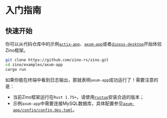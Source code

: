 # 入门指南

## 快速开始

你可以从代码仓库中的示例[`actix-app`]、[`axum-app`]或者[`dioxus-desktop`]开始体验Zino框架。

```bash
git clone https://github.com/zino-rs/zino.git
cd zino/examples/axum-app
cargo run
```

如果你能在终端中看到日志输出，那就表明`axum-app`成功运行了！需要注意的是：
- 当前Zino框架运行在`Rust 1.75+`，请使用[`rustup`]安装合适的版本；
- 示例`axum-app`中需要连接MySQL数据库，具体配置参见[`axum-app/config/config.dev.toml`][axum-app-config]。

[`actix-app`]: https://github.com/zino-rs/zino/tree/main/examples/actix-app
[`axum-app`]: https://github.com/zino-rs/zino/tree/main/examples/axum-app
[`dioxus-desktop`]: https://github.com/zino-rs/zino/tree/main/examples/dioxus-desktop
[`rustup`]: https://rust-lang.github.io/rustup/
[axum-app-config]: https://github.com/zino-rs/zino/blob/main/examples/axum-app/config/config.dev.toml